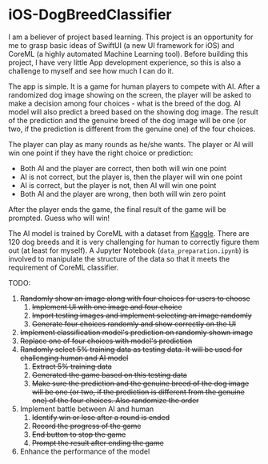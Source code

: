 # iOS-DogBreedClassifier

I am a believer of project based learning. This project is an opportunity for me to grasp basic ideas of SwiftUI (a new UI framework for iOS) and CoreML (a highly automated Machine Learning tool). Before building this project, I have very little App development experience, so this is also a challenge to myself and see how much I can do it.

The app is simple. It is a game for human players to compete with AI. After a randomized dog image showing on the screen, the player will be asked to make a decision among four choices - what is the breed of the dog. AI model will also predict a breed based on the showing dog image. The result of the prediction and the genuine breed of the dog image will be one (or two, if the prediction is different from the genuine one) of the four choices.

The player can play as many rounds as he/she wants. The player or AI will win one point if they have the right choice or prediction:

- Both AI and the player are correct, then both will win one point
- AI is not correct, but the player is, then the player will win one point
- AI is correct, but the player is not, then AI will win one point
- Both AI and the player are wrong, then both will win zero point

After the player ends the game, the final result of the game will be prompted. Guess who will win!

The AI model is trained by CoreML with a dataset from [Kaggle](https://www.kaggle.com/c/dog-breed-identification/data). There are 120 dog breeds and it is very challenging for human to correctly figure them out (at least for myself). A Jupyter Notebook (`data_preparation.ipynb`) is involved to manipulate the structure of the data so that it meets the requirement of CoreML classifier.

TODO:

1. ~~Randomly show an image along with four choices for users to choose~~
   1. ~~Implement UI with one image and four choice~~
   2. ~~Import testing images and implement selecting an image randomly~~
   3. ~~Generate four choices randomly and show correctly on the UI~~
2. ~~Implement classification model's prediction on randomly shown image~~
3. ~~Replace one of four choices with model's prediction~~
4. ~~Randomly select 5% training data as testing data. It will be used for challenging human and AI model~~
   1. ~~Extract 5% training data~~
   2. ~~Generated the game based on this testing data~~
   3. ~~Make sure the prediction and the genuine breed of the dog image will be one (or two, if the prediction is different from the genuine one) of the four choices. Also randomize the order~~
5. Implement battle between AI and human
   1. ~~Identify win or lose after a round is ended~~
   2. ~~Record the progress of the game~~
   3. ~~End button to stop the game~~
   4. ~~Prompt the result after ending the game~~
6. Enhance the performance of the model
